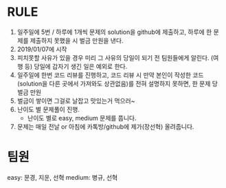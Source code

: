# RULE

1. 일주일에 5번 / 하루에 1개씩 문제의 solution을 github에 제출하고, 하루에 한 문제를 제출하지 못했을 시 벌금 만원을 낸다.
2. 2019/01/07에 시작
3. 피치못할 사유가 있을 경우 미리 그 사유의 당일이 되기 전 팀원들에게 알린다. (여행 등) 당일에 갑자기 생긴 일은 예외로 한다.
4. 일주일에 한번 코드 리뷰를 진행하고, 코드 리뷰 시 만약 본인이 작성한 코드(solution을 다른 곳에서 가져와도 상관없음)를 전혀 설명하지 못하면, 한 문제 당 벌금 만원
5. 벌금이 쌓이면 그걸로 날잡고 맛있는거 먹으러~
6. 난이도 별 문제풀이 진행. 
    - 난이도 별로 easy, medium 문제를 풉니다.
7. 문제는 매일 전날 or 아침에 카톡방/github에 제가(장선혁) 올려줍니다.

# 팀원 

easy: 문경, 지운, 선혁
medium: 병규, 선혁

